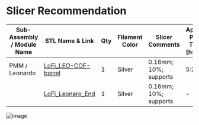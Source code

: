 # Slicer Recommendation 

|  **Sub-Assembly / Module Name** | **STL Name & Link** | **Qty** | **Filament Color** | **Slicer Comments** | **Approx Print Time [h:mm]** | **Approx Filament Used [g]** | **Approx Filament Used [m]** |
| ---- | --- | --- | --- | --- | --- | --- | --- |
| PMM / Leonardo | [LoFi_LEO-COF-barrel](https://github.com/ISS-Mimic/Mimic/blob/main/3D_Printing/Columbus/LoFi_LEO-COF-barrel.stl) | 1 | Silver | 0.16mm; 10%; supports | 5:26 | 41 | 13.6 |
|  | [LoFi_Leonaro_End](https://github.com/ISS-Mimic/Mimic/blob/main/3D_Printing/Columbus/LoFi_Leonardo_End.stl) | 1 | Silver | 0.16mm; 10%; supports | - | - | - |
![image](https://user-images.githubusercontent.com/58833710/192927496-ed461573-f402-4810-83c5-21bb76a64438.png)
